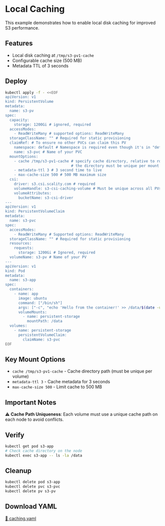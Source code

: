 # Local Caching

This example demonstrates how to enable local disk caching for improved S3 performance.

## Features

- Local disk caching at `/tmp/s3-pv1-cache`
- Configurable cache size (500 MB)
- Metadata TTL of 3 seconds

## Deploy

```bash
kubectl apply -f - <<EOF
apiVersion: v1
kind: PersistentVolume
metadata:
  name: s3-pv
spec:
  capacity:
    storage: 1200Gi # ignored, required
  accessModes:
    - ReadWriteMany # supported options: ReadWriteMany
  storageClassName: "" # Required for static provisioning
  claimRef: # To ensure no other PVCs can claim this PV
    namespace: default # Namespace is required even though it's in "default" namespace.
    name: s3-pvc # Name of your PVC
  mountOptions:
    - cache /tmp/s3-pv1-cache # specify cache directory, relative to root host filesystem
                              # the directory must be unique per mount on a host
    - metadata-ttl 3 # 3 second time to live
    - max-cache-size 500 # 500 MB maximum size
  csi:
    driver: s3.csi.scality.com # required
    volumeHandle: s3-csi-caching-volume # Must be unique across all PVs
    volumeAttributes:
      bucketName: s3-csi-driver
---
apiVersion: v1
kind: PersistentVolumeClaim
metadata:
  name: s3-pvc
spec:
  accessModes:
    - ReadWriteMany # Supported options: ReadWriteMany
  storageClassName: "" # Required for static provisioning
  resources:
    requests:
      storage: 1200Gi # Ignored, required
  volumeName: s3-pv # Name of your PV
---
apiVersion: v1
kind: Pod
metadata:
  name: s3-app
spec:
  containers:
    - name: app
      image: ubuntu
      command: ["/bin/sh"]
      args: ["-c", "echo 'Hello from the container!' >> /data/$(date -u).txt; tail -f /dev/null"]
      volumeMounts:
        - name: persistent-storage
          mountPath: /data
  volumes:
    - name: persistent-storage
      persistentVolumeClaim:
        claimName: s3-pvc
EOF
```

## Key Mount Options

- `cache /tmp/s3-pv1-cache` - Cache directory path (must be unique per volume)
- `metadata-ttl 3` - Cache metadata for 3 seconds
- `max-cache-size 500` - Limit cache to 500 MB

## Important Notes

⚠️ **Cache Path Uniqueness**: Each volume must use a unique cache path on each node to avoid conflicts.

## Verify

```bash
kubectl get pod s3-app
# Check cache directory on the node
kubectl exec s3-app -- ls -la /data
```

## Cleanup

```bash
kubectl delete pod s3-app
kubectl delete pvc s3-pvc
kubectl delete pv s3-pv
```

## Download YAML

[📁 caching.yaml](assets/caching.yaml)
